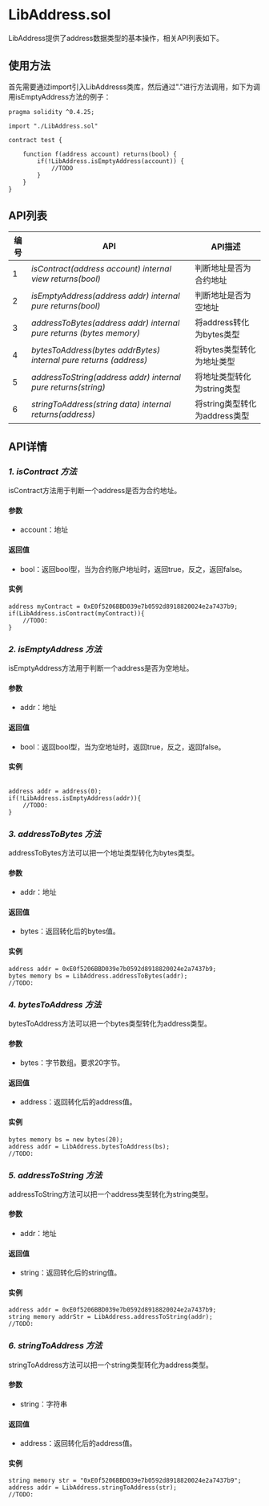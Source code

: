 # LibAddress.sol

LibAddress提供了address数据类型的基本操作，相关API列表如下。

## 使用方法

首先需要通过import引入LibAddresss类库，然后通过"."进行方法调用，如下为调用isEmptyAddress方法的例子：

```
pragma solidity ^0.4.25;

import "./LibAddress.sol"

contract test {
    
    function f(address account) returns(bool) {
        if(!LibAddress.isEmptyAddress(account)) {
            //TODO
        }
    }
}
```


## API列表

编号 | API | API描述
---|---|---
1 | *isContract(address account) internal view returns(bool)* | 判断地址是否为合约地址
2 | *isEmptyAddress(address addr) internal pure returns(bool)* |判断地址是否为空地址
3 | *addressToBytes(address addr) internal pure returns (bytes memory)* |将address转化为bytes类型
4 | *bytesToAddress(bytes addrBytes) internal pure returns (address)* | 将bytes类型转化为地址类型
5 | *addressToString(address addr) internal pure returns(string)* | 将地址类型转化为string类型
6 | *stringToAddress(string data) internal returns(address)* | 将string类型转化为address类型

## API详情

### ***1. isContract 方法***

isContract方法用于判断一个address是否为合约地址。

#### 参数

- account：地址

#### 返回值

- bool：返回bool型，当为合约账户地址时，返回true，反之，返回false。

#### 实例

```
address myContract = 0xE0f5206BBD039e7b0592d8918820024e2a7437b9;
if(LibAddress.isContract(myContract)){
    //TODO:
}
```
### ***2. isEmptyAddress 方法***

isEmptyAddress方法用于判断一个address是否为空地址。

#### 参数

- addr：地址

#### 返回值

- bool：返回bool型，当为空地址时，返回true，反之，返回false。

#### 实例

```
    
address addr = address(0);
if(!LibAddress.isEmptyAddress(addr)){
    //TODO:
}
```
### ***3. addressToBytes 方法***

addressToBytes方法可以把一个地址类型转化为bytes类型。

#### 参数

- addr：地址

#### 返回值

- bytes：返回转化后的bytes值。

#### 实例

```
address addr = 0xE0f5206BBD039e7b0592d8918820024e2a7437b9;
bytes memory bs = LibAddress.addressToBytes(addr);
//TODO:
```

### ***4. bytesToAddress 方法***

bytesToAddress方法可以把一个bytes类型转化为address类型。

#### 参数

- bytes：字节数组。要求20字节。

#### 返回值

- address：返回转化后的address值。

#### 实例

```
bytes memory bs = new bytes(20);
address addr = LibAddress.bytesToAddress(bs);
//TODO:
```

### ***5. addressToString 方法***

addressToString方法可以把一个address类型转化为string类型。

#### 参数

- addr：地址

#### 返回值

- string：返回转化后的string值。

#### 实例

```
address addr = 0xE0f5206BBD039e7b0592d8918820024e2a7437b9;
string memory addrStr = LibAddress.addressToString(addr);
//TODO:
```

### ***6. stringToAddress 方法***

stringToAddress方法可以把一个string类型转化为address类型。

#### 参数

- string：字符串

#### 返回值

- address：返回转化后的address值。

#### 实例

```
string memory str = "0xE0f5206BBD039e7b0592d8918820024e2a7437b9";
address addr = LibAddress.stringToAddress(str);
//TODO:
```

